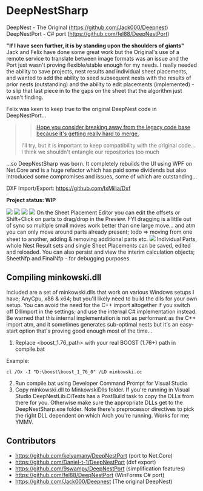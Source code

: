 # DeepNestSharp
DeepNest - The Original (https://github.com/Jack000/Deepnest)<br />
DeepNestPort - C# port (https://github.com/fel88/DeepNestPort)

**"If I have seen further, it is by standing upon the shoulders of giants"**<br />
Jack and Felix have done some great work but the Original's use of a remote service
to translate between image formats was an issue and the Port just wasn't proving flexible/stable 
enough for my needs. I really needed the ability to save projects, nest results and 
individual sheet placements, and wanted to add the ability to seed subsequent nests with 
the results of prior nests (outstanding) and the ability to edit placements (implemented) - to 
slip that last piece in to the gaps on the sheet that the algorithm just wasn't finding.

Felix was keen to keep true to the original DeepNest code in DeepNestPort...
> > [Hope you consider breaking away from the legacy code base because it's getting really hard to merge.](https://github.com/fel88/DeepNestPort/issues/12#issuecomment-875273391)
> 
> I'll try, but it is important to keep compatibility with the original code...
> I think we shouldn't entangle our repositories too much

...so DeepNestSharp was born. It completely rebuilds the UI using WPF on Net.Core
and is a huge refactor which has paid some dividends but also introduced some 
compromises and issues, some of which are outstanding... 

DXF Import/Export: https://github.com/IxMilia/Dxf

**Project status: WIP**

<img src="imgs/2.png"/>
<img src="imgs/3.png"/>
<img src="imgs/NestResultEditor.png"/>
<img src="imgs/SheetPlacementEditor.png"/>
On the Sheet Placement Editor you can edit the offsets or Shift+Click on parts to drag/drop in the Preview. 
FYI dragging is a little out of sync so multiple small moves work better than one large move... and atm
you can only move around parts already present; todo => moving from one sheet to another, adding & removing 
additional parts etc.
<img src="imgs/SaveFiles.png"/>
Individual Parts, whole Nest Result sets and single Sheet Placements can be saved, edited and reloaded. You 
can also persist and view the interim calculation objects; SheetNfp and FinalNfp - for debugging purposes.

## Compiling minkowski.dll
Included are a set of minkowski.dlls that work on various Windows setups I 
have; AnyCpu, x86 & x64; but you'll likely need to build the dlls for your
own setup. You can avoid the need for the C++ import altogether if you
switch off DllImport in the settings; and use the internal C# implementation
instead. Be warned that this internal implementation is not as performant as 
the C++ import atm, and it sometimes generates sub-optimal nests but it's 
an easy-start option that's proving good enough most of the time...

1. Replace <boost_1.76_path> with your real BOOST (1.76+) path in compile.bat

Example:
```
cl /Ox -I "D:\boost\boost_1_76_0" /LD minkowski.cc
```
2. Run compile.bat using Developer Command Prompt for Visual Studio
3. Copy minkowski.dll to MinkowskiDlls folder. If you're running in Visual Studio
DeepNestLib.CiTests has a PostBuild task to copy the DLLs from there for you. 
Otherwise make sure the appropriate DLLs get to the DeepNestSharp.exe folder. Note
there's preprocessor directives to pick the right DLL dependent on which Arch 
you're running. Works for me; YMMV.

## Contributors
* https://github.com/kelyamany/DeepNestPort (port to Net.Core)
* https://github.com/Daniel-t-1/DeepNestPort (dxf export)
* https://github.com/9swampy/DeepNestPort (simplification features)
* https://github.com/fel88/DeepNestPort (WinForms C# port)
* https://github.com/Jack000/Deepnest (The original DeepNest)

